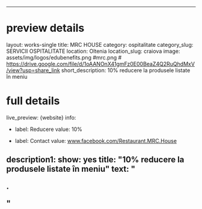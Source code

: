 
---
# preview details
layout: works-single
title: MRC HOUSE
category: ospitalitate
category_slug:  SERVICII OSPITALITATE
location: Oltenia
location_slug:  craiova
image: assets/img/logos/edubenefits.png #mrc.png   #  https://drive.google.com/file/d/1oAANOnX41gmFz0E00BeaZ4Q2RuQhdMxV/view?usp=share_link
short_description: 10% reducere la produsele listate în meniu

# full details
live_preview: {website}
info:
  - label: Reducere
    value: 10%

  - label: Contact
    value: www.facebook.com/Restaurant.MRC.House

description1:
  show: yes
  title:  "10% reducere la produsele listate în meniu"
  text: "<p>.</p>"
---
